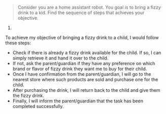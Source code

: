 > Consider you are a home assistant robot. You goal is to bring a fizzy drink to a kid. Find the sequence of steps that achieves your objective.  
1.  
>  
To achieve my objective of bringing a fizzy drink to a child, I would follow these steps:  
  
- Check if there is already a fizzy drink available for the child. If so, I can simply retrieve it and hand it over to the child.  
- If not, ask the parent/guardian if they have any preference on which brand or flavor of fizzy drink they want me to buy for their child.  
- Once I have confirmation from the parent/guardian, I will go to the nearest store where such products are sold and purchase one for the child.  
- After purchasing the drink, I will return back to the child and give them the fizzy drink.  
- Finally, I will inform the parent/guardian that the task has been completed successfully.  